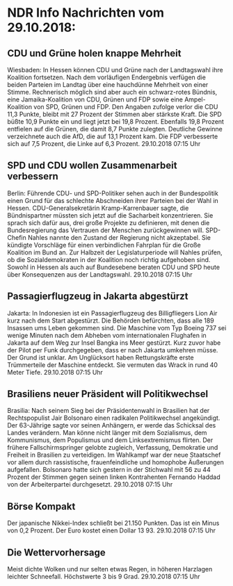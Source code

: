 # NDR Info Nachrichten vom 29.10.2018:


## CDU und Grüne holen knappe Mehrheit
Wiesbaden: In Hessen können CDU und Grüne nach der Landtagswahl ihre Koalition fortsetzen. Nach dem vorläufigen Endergebnis verfügen die beiden Parteien im Landtag über eine hauchdünne Mehrheit von einer Stimme. Rechnerisch möglich sind aber auch ein schwarz-rotes Bündnis, eine Jamaika-Koalition von CDU, Grünen und FDP sowie eine Ampel-Koalition von SPD, Grünen und FDP. Den Angaben zufolge verlor die CDU 11,3 Punkte, bleibt mit 27 Prozent der Stimmen aber stärkste Kraft. Die SPD büßte 10,9 Punkte ein und liegt jetzt bei 19,8 Prozent. Ebenfalls 19,8 Prozent entfielen auf die Grünen, die damit 8,7 Punkte zulegten. Deutliche Gewinne verzeichnete auch die AfD, die auf 13,1 Prozent kam. Die FDP verbesserte sich auf 7,5 Prozent, die Linke auf 6,3 Prozent. 29.10.2018 07:15 Uhr 

## SPD und CDU wollen Zusammenarbeit verbessern
Berlin: Führende CDU- und SPD-Politiker sehen auch in der Bundespolitik einen Grund für das schlechte Abschneiden ihrer Parteien bei der Wahl in Hessen. CDU-Generalsekretärin Kramp-Karrenbauer sagte, die Bündnispartner müssten sich jetzt auf die Sacharbeit konzentrieren. Sie sprach sich dafür aus, drei große Projekte zu definieren, mit denen die Bundesregierung das Vertrauen der Menschen zurückgewinnen will. SPD-Chefin Nahles nannte den Zustand der Regierung nicht akzeptabel. Sie kündigte Vorschläge für einen verbindlichen Fahrplan für die Große Koalition im Bund an. Zur Halbzeit der Legislaturperiode will Nahles prüfen, ob die Sozialdemokraten in der Koalition noch richtig aufgehoben sind. Sowohl in Hessen als auch auf Bundesebene beraten CDU und SPD heute über Konsequenzen aus der Landtagswahl. 29.10.2018 07:15 Uhr 

## Passagierflugzeug  in Jakarta abgestürzt
Jakarta: In Indonesien ist ein Passagierflugzeug des Billigfliegers Lion Air kurz nach dem Start abgestürzt. Die Behörden befürchten, dass alle 189 Insassen ums Leben gekommen sind. Die Maschine vom Typ Boeing 737 sei wenige Minuten nach dem Abheben vom internationalen Flughafen in Jakarta auf dem Weg zur Insel Bangka ins Meer gestürzt. Kurz zuvor habe der Pilot per Funk durchgegeben, dass er nach Jakarta umkehren müsse. Der Grund ist unklar. Am Unglücksort haben Rettungskräfte erste Trümmerteile der Maschine entdeckt. Sie vermuten das Wrack in rund 40 Meter Tiefe. 29.10.2018 07:15 Uhr 

## Brasiliens neuer Präsident will Politikwechsel
Brasilia: Nach seinem Sieg bei der Präsidentenwahl in Brasilien hat der Rechtspopulist Jair Bolsonaro einen radikalen Politikwechsel angekündigt. Der 63-Jährige sagte vor seinen Anhängern, er werde das Schicksal des Landes verändern. Man könne nicht länger mit dem Sozialismus, dem Kommunismus, dem Populismus und dem Linksextremismus flirten. Der frühere Fallschirmspringer gelobte zugleich, Verfassung, Demokratie und Freiheit in Brasilien zu verteidigen. Im Wahlkampf war der neue Staatschef vor allem durch rassistische, frauenfeindliche und homophobe Äußerungen aufgefallen. Bolsonaro hatte sich gestern in der Stichwahl mit 56 zu 44 Prozent der Stimmen gegen seinen linken Kontrahenten Fernando Haddad von der Arbeiterpartei durchgesetzt. 29.10.2018 07:15 Uhr 

## Börse Kompakt
Der japanische Nikkei-Index schließt bei 21.150 Punkten. Das ist ein Minus von 0,2 Prozent. Der Euro kostet einen Dollar 13 93. 29.10.2018 07:15 Uhr 

## Die Wettervorhersage
Meist dichte Wolken und nur selten etwas Regen, in höheren Harzlagen leichter Schneefall. Höchstwerte 3 bis 9 Grad. 29.10.2018 07:15 Uhr 
